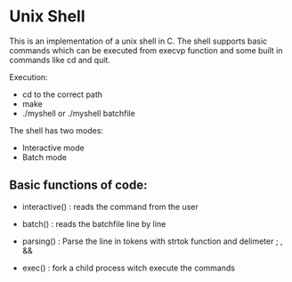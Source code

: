 # Unix Shell

This is an implementation of a unix shell in C. The shell supports basic commands which can be executed from execvp function and some built in commands like cd and quit.

Execution:
- cd to the correct path
- make
- ./myshell or ./myshell batchfile

The shell has two modes:
- Interactive mode
- Batch mode

## Basic functions of code:
- interactive() : reads the command from the user

- batch() : reads the batchfile line by line 

- parsing() : Parse the line in tokens with strtok function and delimeter ; , &&

- exec() : fork a child process witch execute the commands

